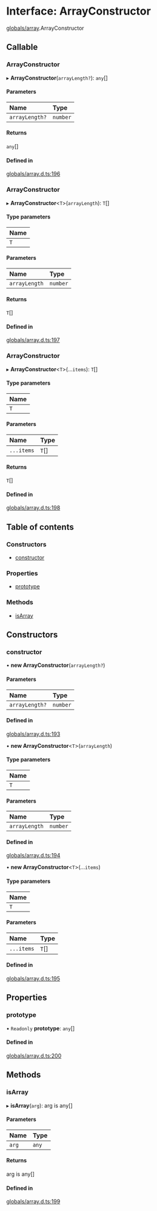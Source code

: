# Interface: ArrayConstructor

[globals/array](../modules/globals_array.md).ArrayConstructor

## Callable

### ArrayConstructor

▸ **ArrayConstructor**(`arrayLength?`): `any`[]

#### Parameters

| Name | Type |
| :------ | :------ |
| `arrayLength?` | `number` |

#### Returns

`any`[]

#### Defined in

[globals/array.d.ts:196](https://github.com/luucyadmin/luucy-types/blob/5fee54b/globals/array.d.ts#L196)

### ArrayConstructor

▸ **ArrayConstructor**<`T`\>(`arrayLength`): `T`[]

#### Type parameters

| Name |
| :------ |
| `T` |

#### Parameters

| Name | Type |
| :------ | :------ |
| `arrayLength` | `number` |

#### Returns

`T`[]

#### Defined in

[globals/array.d.ts:197](https://github.com/luucyadmin/luucy-types/blob/5fee54b/globals/array.d.ts#L197)

### ArrayConstructor

▸ **ArrayConstructor**<`T`\>(...`items`): `T`[]

#### Type parameters

| Name |
| :------ |
| `T` |

#### Parameters

| Name | Type |
| :------ | :------ |
| `...items` | `T`[] |

#### Returns

`T`[]

#### Defined in

[globals/array.d.ts:198](https://github.com/luucyadmin/luucy-types/blob/5fee54b/globals/array.d.ts#L198)

## Table of contents

### Constructors

- [constructor](globals_array.ArrayConstructor.md#constructor)

### Properties

- [prototype](globals_array.ArrayConstructor.md#prototype)

### Methods

- [isArray](globals_array.ArrayConstructor.md#isarray)

## Constructors

### constructor

• **new ArrayConstructor**(`arrayLength?`)

#### Parameters

| Name | Type |
| :------ | :------ |
| `arrayLength?` | `number` |

#### Defined in

[globals/array.d.ts:193](https://github.com/luucyadmin/luucy-types/blob/5fee54b/globals/array.d.ts#L193)

• **new ArrayConstructor**<`T`\>(`arrayLength`)

#### Type parameters

| Name |
| :------ |
| `T` |

#### Parameters

| Name | Type |
| :------ | :------ |
| `arrayLength` | `number` |

#### Defined in

[globals/array.d.ts:194](https://github.com/luucyadmin/luucy-types/blob/5fee54b/globals/array.d.ts#L194)

• **new ArrayConstructor**<`T`\>(...`items`)

#### Type parameters

| Name |
| :------ |
| `T` |

#### Parameters

| Name | Type |
| :------ | :------ |
| `...items` | `T`[] |

#### Defined in

[globals/array.d.ts:195](https://github.com/luucyadmin/luucy-types/blob/5fee54b/globals/array.d.ts#L195)

## Properties

### prototype

• `Readonly` **prototype**: `any`[]

#### Defined in

[globals/array.d.ts:200](https://github.com/luucyadmin/luucy-types/blob/5fee54b/globals/array.d.ts#L200)

## Methods

### isArray

▸ **isArray**(`arg`): arg is any[]

#### Parameters

| Name | Type |
| :------ | :------ |
| `arg` | `any` |

#### Returns

arg is any[]

#### Defined in

[globals/array.d.ts:199](https://github.com/luucyadmin/luucy-types/blob/5fee54b/globals/array.d.ts#L199)
